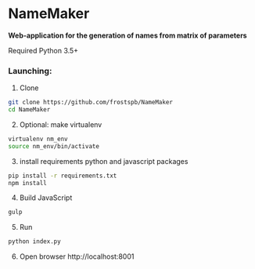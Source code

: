# NameMaker

**Web-application for the generation of names from matrix of parameters**

Required Python 3.5+

### Launching:

1. Clone
```bash
git clone https://github.com/frostspb/NameMaker
cd NameMaker
```

2. Optional: make virtualenv

```bash
virtualenv nm_env
source nm_env/bin/activate
```

3. install requirements python and javascript packages

```bash
pip install -r requirements.txt
npm install

```

4. Build JavaScript

```bash
gulp
```

5. Run

```bash
python index.py
```
6. Open browser http://localhost:8001



